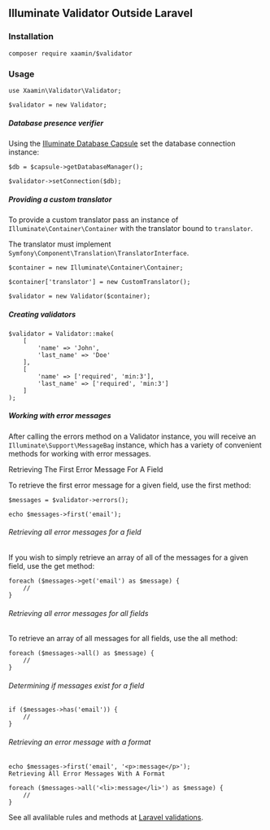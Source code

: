 ## Illuminate Validator Outside Laravel

### Installation

`composer require xaamin/$validator`

### Usage

````
use Xaamin\Validator\Validator;

$validator = new Validator;
````

##### Database presence verifier

Using the [Illuminate Database Capsule](https://github.com/laravel/framework/tree/master/src/Illuminate/Database) set the database connection instance:

````
$db = $capsule->getDatabaseManager();

$validator->setConnection($db);
````

##### Providing a custom translator

To provide a custom translator pass an instance of `Illuminate\Container\Container` with the translator bound to `translator`.

The translator must implement `Symfony\Component\Translation\TranslatorInterface`.

````
$container = new Illuminate\Container\Container;

$container['translator'] = new CustomTranslator();

$validator = new Validator($container);
````

##### Creating validators

````
$validator = Validator::make(
    [
        'name' => 'John',
        'last_name' => 'Doe'
    ],
    [
        'name' => ['required', 'min:3'],
        'last_name' => ['required', 'min:3']
    ]
);
````

##### Working with error messages

After calling the errors method on a Validator instance, you will receive an `Illuminate\Support\MessageBag` instance, which has a variety of convenient methods for working with error messages.

Retrieving The First Error Message For A Field

To retrieve the first error message for a given field, use the first method:
````
$messages = $validator->errors();

echo $messages->first('email');
````

###### Retrieving all error messages for a field

If you wish to simply retrieve an array of all of the messages for a given field, use the get method:

````
foreach ($messages->get('email') as $message) {
    //
}
````

###### Retrieving all error messages for all fields

To retrieve an array of all messages for all fields, use the all method:

````
foreach ($messages->all() as $message) {
    //
}
````

###### Determining if messages exist for a field

````
if ($messages->has('email')) {
    //
}
````

###### Retrieving an error message with a format

````
echo $messages->first('email', '<p>:message</p>');
Retrieving All Error Messages With A Format

foreach ($messages->all('<li>:message</li>') as $message) {
    //
}
````


See all avalilable rules and methods at [Laravel validations](https://laravel.com/docs/5.0/validation).